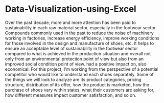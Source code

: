 # Data-Visualization-using-Excel


Over the past decade, more and more attention has been paid to sustainability in each raw material sector, especially in the footwear sector. Compounds commonly used in the past to reduce the noise of machinery working in factories, increase energy efficiency, improve working conditions for those involved in the design and manufacture of shoes, etc. It helps to ensure an acceptable level of sustainability in the footwear sector compared to what is achieved in the production situation and overall not only from an environmental protection point of view but also from an improved social condition point of view. had a positive impact on, also economical. 
For this project, I'm working from the perspective of a potential competitor who would like to understand each shoes separately. Some of the things we will look to analyze are its product categories, pricing structure, distribution of its offer, how the product is marketed, how the purchase of shoes vary within states, what their customers are asking for, how different measures impact customer satisfaction, and so on.
